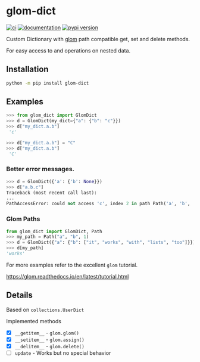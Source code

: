 # glom-dict

[![ci](https://github.com/Kilo59/glom-dict/workflows/ci/badge.svg)](https://github.com/Kilo59/glom-dict/actions)
[![documentation](https://img.shields.io/badge/docs-mkdocs%20material-blue.svg?style=flat)](https://kilo59.github.io/glom-dict/)
[![pypi version](https://img.shields.io/pypi/v/glom-dict.svg)](https://pypi.org/project/glom-dict/)

Custom Dictionary with [glom](https://glom.readthedocs.io/en/latest/) path compatible get, set and delete methods.

For easy access to and operations on nested data.

## Installation

```bash
python -m pip install glom-dict
```

## Examples

```python
>>> from glom_dict import GlomDict
>>> d = GlomDict(my_dict={"a": {"b": "c"}})
>>> d["my_dict.a.b"]
 'c'

>>> d["my_dict.a.b"] = "C"
>>> d["my_dict.a.b"]
 'C'
```

### Better error messages.

```python
>>> d = GlomDict({'a': {'b': None}})
>>> d["a.b.c"]
Traceback (most recent call last):
...
PathAccessError: could not access 'c', index 2 in path Path('a', 'b', 'c'), got error: ...
```

### Glom Paths

```python
from glom_dict import GlomDict, Path
>>> my_path = Path("a", "b", 1)
>>> d = GlomDict({"a": {"b": ["it", "works", "with", "lists", "too"]}})
>>> d[my_path]
'works'
```

For more examples refer to the excellent `glom` tutorial.

https://glom.readthedocs.io/en/latest/tutorial.html

## Details

Based on `collections.UserDict`

Implemented methods

- [x] `__getitem__` - `glom.glom()`
- [x] `__setitem__` - `glom.assign()`
- [x] `__delitem__` - `glom.delete()`
- [ ] `update` - Works but no special behavior
